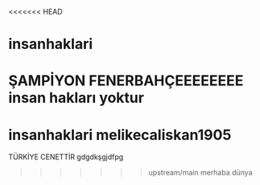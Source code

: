 <<<<<<< HEAD
# insanhaklari
ŞAMPİYON FENERBAHÇEEEEEEEE
insan hakları yoktur
=======
# insanhaklari melikecaliskan1905
TÜRKİYE CENETTİR
gdgdkşgjdfpg
>>>>>>> upstream/main
merhaba dünya